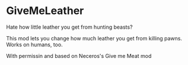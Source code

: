 # GiveMeLeather
Hate how little leather you get from hunting beasts? 

This mod lets you change how much leather you get from killing pawns. Works on humans, too.  

With permissin and based on Neceros's Give me Meat mod 
